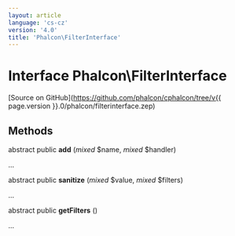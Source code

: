 ```yaml
---
layout: article
language: 'cs-cz'
version: '4.0'
title: 'Phalcon\FilterInterface'
---
```

# Interface **Phalcon\FilterInterface**

[Source on GitHub](https://github.com/phalcon/cphalcon/tree/v{{ page.version }}.0/phalcon/filterinterface.zep)

## Methods

abstract public **add** (*mixed* $name, *mixed* $handler)

...

abstract public **sanitize** (*mixed* $value, *mixed* $filters)

...

abstract public **getFilters** ()

...